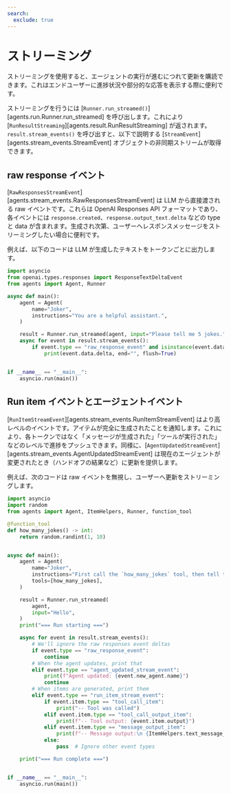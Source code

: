 ```yaml
---
search:
  exclude: true
---
```

# ストリーミング

ストリーミングを使用すると、エージェントの実行が進むにつれて更新を購読できます。これはエンドユーザーに進捗状況や部分的な応答を表示する際に便利です。

ストリーミングを行うには [`Runner.run_streamed()`][agents.run.Runner.run_streamed] を呼び出します。これにより [`RunResultStreaming`][agents.result.RunResultStreaming] が返されます。`result.stream_events()` を呼び出すと、以下で説明する [`StreamEvent`][agents.stream_events.StreamEvent] オブジェクトの非同期ストリームが取得できます。

## raw response イベント

[`RawResponsesStreamEvent`][agents.stream_events.RawResponsesStreamEvent] は LLM から直接渡される raw イベントです。これらは OpenAI Responses API フォーマットであり、各イベントには `response.created`、`response.output_text.delta` などの type と data が含まれます。生成され次第、ユーザーへレスポンスメッセージをストリーミングしたい場合に便利です。

例えば、以下のコードは LLM が生成したテキストをトークンごとに出力します。

```python
import asyncio
from openai.types.responses import ResponseTextDeltaEvent
from agents import Agent, Runner

async def main():
    agent = Agent(
        name="Joker",
        instructions="You are a helpful assistant.",
    )

    result = Runner.run_streamed(agent, input="Please tell me 5 jokes.")
    async for event in result.stream_events():
        if event.type == "raw_response_event" and isinstance(event.data, ResponseTextDeltaEvent):
            print(event.data.delta, end="", flush=True)


if __name__ == "__main__":
    asyncio.run(main())
```

## Run item イベントとエージェントイベント

[`RunItemStreamEvent`][agents.stream_events.RunItemStreamEvent] はより高レベルのイベントです。アイテムが完全に生成されたことを通知します。これにより、各トークンではなく「メッセージが生成された」「ツールが実行された」などのレベルで進捗をプッシュできます。同様に、[`AgentUpdatedStreamEvent`][agents.stream_events.AgentUpdatedStreamEvent] は現在のエージェントが変更されたとき（ハンドオフの結果など）に更新を提供します。

例えば、次のコードは raw イベントを無視し、ユーザーへ更新をストリーミングします。

```python
import asyncio
import random
from agents import Agent, ItemHelpers, Runner, function_tool

@function_tool
def how_many_jokes() -> int:
    return random.randint(1, 10)


async def main():
    agent = Agent(
        name="Joker",
        instructions="First call the `how_many_jokes` tool, then tell that many jokes.",
        tools=[how_many_jokes],
    )

    result = Runner.run_streamed(
        agent,
        input="Hello",
    )
    print("=== Run starting ===")

    async for event in result.stream_events():
        # We'll ignore the raw responses event deltas
        if event.type == "raw_response_event":
            continue
        # When the agent updates, print that
        elif event.type == "agent_updated_stream_event":
            print(f"Agent updated: {event.new_agent.name}")
            continue
        # When items are generated, print them
        elif event.type == "run_item_stream_event":
            if event.item.type == "tool_call_item":
                print("-- Tool was called")
            elif event.item.type == "tool_call_output_item":
                print(f"-- Tool output: {event.item.output}")
            elif event.item.type == "message_output_item":
                print(f"-- Message output:\n {ItemHelpers.text_message_output(event.item)}")
            else:
                pass  # Ignore other event types

    print("=== Run complete ===")


if __name__ == "__main__":
    asyncio.run(main())
```